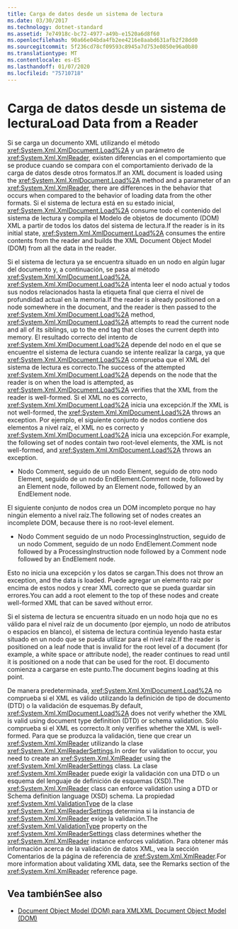 ```yaml
---
title: Carga de datos desde un sistema de lectura
ms.date: 03/30/2017
ms.technology: dotnet-standard
ms.assetid: 7e74918c-bc72-4977-a49b-e1520a6d8f60
ms.openlocfilehash: 90a66e04bda4fb2ee4216e8aabd631afb2f28dd0
ms.sourcegitcommit: 5f236cd78cf09593c8945a7d753e0850e96a0b80
ms.translationtype: MT
ms.contentlocale: es-ES
ms.lasthandoff: 01/07/2020
ms.locfileid: "75710718"
---
```

# <a name="load-data-from-a-reader"></a><span data-ttu-id="97a76-102">Carga de datos desde un sistema de lectura</span><span class="sxs-lookup"><span data-stu-id="97a76-102">Load Data from a Reader</span></span>
<span data-ttu-id="97a76-103">Si se carga un documento XML utilizando el método <xref:System.Xml.XmlDocument.Load%2A> y un parámetro de <xref:System.Xml.XmlReader>, existen diferencias en el comportamiento que se produce cuando se compara con el comportamiento derivado de la carga de datos desde otros formatos.</span><span class="sxs-lookup"><span data-stu-id="97a76-103">If an XML document is loaded using the <xref:System.Xml.XmlDocument.Load%2A> method and a parameter of an <xref:System.Xml.XmlReader>, there are differences in the behavior that occurs when compared to the behavior of loading data from the other formats.</span></span> <span data-ttu-id="97a76-104">Si el sistema de lectura está en su estado inicial, <xref:System.Xml.XmlDocument.Load%2A> consume todo el contenido del sistema de lectura y compila el Modelo de objetos de documento (DOM) XML a partir de todos los datos del sistema de lectura.</span><span class="sxs-lookup"><span data-stu-id="97a76-104">If the reader is in its initial state, <xref:System.Xml.XmlDocument.Load%2A> consumes the entire contents from the reader and builds the XML Document Object Model (DOM) from all the data in the reader.</span></span>  
  
 <span data-ttu-id="97a76-105">Si el sistema de lectura ya se encuentra situado en un nodo en algún lugar del documento y, a continuación, se pasa al método <xref:System.Xml.XmlDocument.Load%2A>, <xref:System.Xml.XmlDocument.Load%2A> intenta leer el nodo actual y todos sus nodos relacionados hasta la etiqueta final que cierra el nivel de profundidad actual en la memoria.</span><span class="sxs-lookup"><span data-stu-id="97a76-105">If the reader is already positioned on a node somewhere in the document, and the reader is then passed to the <xref:System.Xml.XmlDocument.Load%2A> method, <xref:System.Xml.XmlDocument.Load%2A> attempts to read the current node and all of its siblings, up to the end tag that closes the current depth into memory.</span></span> <span data-ttu-id="97a76-106">El resultado correcto del intento de <xref:System.Xml.XmlDocument.Load%2A> depende del nodo en el que se encuentre el sistema de lectura cuando se intente realizar la carga, ya que <xref:System.Xml.XmlDocument.Load%2A> comprueba que el XML del sistema de lectura es correcto.</span><span class="sxs-lookup"><span data-stu-id="97a76-106">The success of the attempted <xref:System.Xml.XmlDocument.Load%2A> depends on the node that the reader is on when the load is attempted, as <xref:System.Xml.XmlDocument.Load%2A> verifies that the XML from the reader is well-formed.</span></span> <span data-ttu-id="97a76-107">Si el XML no es correcto, <xref:System.Xml.XmlDocument.Load%2A> inicia una excepción.</span><span class="sxs-lookup"><span data-stu-id="97a76-107">If the XML is not well-formed, the <xref:System.Xml.XmlDocument.Load%2A> throws an exception.</span></span> <span data-ttu-id="97a76-108">Por ejemplo, el siguiente conjunto de nodos contiene dos elementos a nivel raíz, el XML no es correcto y <xref:System.Xml.XmlDocument.Load%2A> inicia una excepción.</span><span class="sxs-lookup"><span data-stu-id="97a76-108">For example, the following set of nodes contain two root-level elements, the XML is not well-formed, and <xref:System.Xml.XmlDocument.Load%2A> throws an exception.</span></span>  
  
- <span data-ttu-id="97a76-109">Nodo Comment, seguido de un nodo Element, seguido de otro nodo Element, seguido de un nodo EndElement.</span><span class="sxs-lookup"><span data-stu-id="97a76-109">Comment node, followed by an Element node, followed by an Element node, followed by an EndElement node.</span></span>  
  
 <span data-ttu-id="97a76-110">El siguiente conjunto de nodos crea un DOM incompleto porque no hay ningún elemento a nivel raíz.</span><span class="sxs-lookup"><span data-stu-id="97a76-110">The following set of nodes creates an incomplete DOM, because there is no root-level element.</span></span>  
  
- <span data-ttu-id="97a76-111">Nodo Comment seguido de un nodo ProcessingInstruction, seguido de un nodo Comment, seguido de un nodo EndElement.</span><span class="sxs-lookup"><span data-stu-id="97a76-111">Comment node followed by a ProcessingInstruction node followed by a Comment node followed by an EndElement node.</span></span>  
  
 <span data-ttu-id="97a76-112">Esto no inicia una excepción y los datos se cargan.</span><span class="sxs-lookup"><span data-stu-id="97a76-112">This does not throw an exception, and the data is loaded.</span></span> <span data-ttu-id="97a76-113">Puede agregar un elemento raíz por encima de estos nodos y crear XML correcto que se pueda guardar sin errores.</span><span class="sxs-lookup"><span data-stu-id="97a76-113">You can add a root element to the top of these nodes and create well-formed XML that can be saved without error.</span></span>  
  
 <span data-ttu-id="97a76-114">Si el sistema de lectura se encuentra situado en un nodo hoja que no es válido para el nivel raíz de un documento (por ejemplo, un nodo de atributos o espacios en blanco), el sistema de lectura continúa leyendo hasta estar situado en un nodo que se pueda utilizar para el nivel raíz.</span><span class="sxs-lookup"><span data-stu-id="97a76-114">If the reader is positioned on a leaf node that is invalid for the root level of a document (for example, a white space or attribute node), the reader continues to read until it is positioned on a node that can be used for the root.</span></span> <span data-ttu-id="97a76-115">El documento comienza a cargarse en este punto.</span><span class="sxs-lookup"><span data-stu-id="97a76-115">The document begins loading at this point.</span></span>  
  
 <span data-ttu-id="97a76-116">De manera predeterminada, <xref:System.Xml.XmlDocument.Load%2A> no comprueba si el XML es válido utilizando la definición de tipo de documento (DTD) o la validación de esquemas.</span><span class="sxs-lookup"><span data-stu-id="97a76-116">By default, <xref:System.Xml.XmlDocument.Load%2A> does not verify whether the XML is valid using document type definition (DTD) or schema validation.</span></span> <span data-ttu-id="97a76-117">Sólo comprueba si el XML es correcto.</span><span class="sxs-lookup"><span data-stu-id="97a76-117">It only verifies whether the XML is well-formed.</span></span> <span data-ttu-id="97a76-118">Para que se produzca la validación, tiene que crear un <xref:System.Xml.XmlReader> utilizando la clase <xref:System.Xml.XmlReaderSettings>.</span><span class="sxs-lookup"><span data-stu-id="97a76-118">In order for validation to occur, you need to create an <xref:System.Xml.XmlReader> using the <xref:System.Xml.XmlReaderSettings> class.</span></span> <span data-ttu-id="97a76-119">La clase <xref:System.Xml.XmlReader> puede exigir la validación con una DTD o un esquema del lenguaje de definición de esquemas (XSD).</span><span class="sxs-lookup"><span data-stu-id="97a76-119">The <xref:System.Xml.XmlReader> class can enforce validation using a DTD or Schema definition language (XSD) schema.</span></span> <span data-ttu-id="97a76-120">La propiedad <xref:System.Xml.ValidationType> de la clase <xref:System.Xml.XmlReaderSettings> determina si la instancia de <xref:System.Xml.XmlReader> exige la validación.</span><span class="sxs-lookup"><span data-stu-id="97a76-120">The <xref:System.Xml.ValidationType> property on the <xref:System.Xml.XmlReaderSettings> class determines whether the <xref:System.Xml.XmlReader> instance enforces validation.</span></span> <span data-ttu-id="97a76-121">Para obtener más información acerca de la validación de datos XML, vea la sección Comentarios de la página de referencia de <xref:System.Xml.XmlReader>.</span><span class="sxs-lookup"><span data-stu-id="97a76-121">For more information about validating XML data, see the Remarks section of the <xref:System.Xml.XmlReader> reference page.</span></span>  
  
## <a name="see-also"></a><span data-ttu-id="97a76-122">Vea también</span><span class="sxs-lookup"><span data-stu-id="97a76-122">See also</span></span>

- [<span data-ttu-id="97a76-123">Document Object Model (DOM) para XML</span><span class="sxs-lookup"><span data-stu-id="97a76-123">XML Document Object Model (DOM)</span></span>](../../../../docs/standard/data/xml/xml-document-object-model-dom.md)
